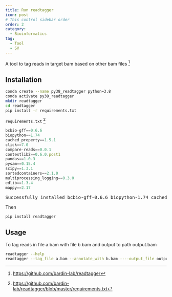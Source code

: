 ```yaml
---
title: Run readtagger
icon: post
# This control sidebar order
order: 2
category:
  - Bioinformatics
tag:
  - Tool
  - SV
---
```


A tool to tag reads in target bam based on other bam files [^github]

## Installation 

```sh
conda create --name py38_readtagger python=3.8
conda activate py38_readtagger
mkdir readtagger
cd readtagger
pip install -r requirements.txt
```

`requirements.txt` [^requirements]

```js
bcbio-gff==0.6.6
biopython==1.74
cached_property==1.5.1
click==7.0
compare-reads==0.0.1
contextlib2==0.6.0.post1
pandas==1.0.3
pysam==0.15.4
scipy==1.3.1
sortedcontainers==2.1.0
multiprocessing_logging==0.3.0
edlib==1.3.4
mappy==2.17
```

<pre>
Successfully installed bcbio-gff-0.6.6 biopython-1.74 cached_property-1.5.1 click-7.0 compare-reads-0.0.1 contextlib2-0.6.0.post1 edlib-1.3.4 mappy-2.17 multiprocessing_logging-0.3.0 numpy-1.24.3 pandas-1.0.3 pysam-0.15.4 python-dateutil-2.8.2 pytz-2023.3 scipy-1.3.1 six-1.16.0 sortedcontainers-2.1.0
</pre>

Then
```sh
pip install readtagger
```

## Usage
To tag reads in file a.bam with file b.bam and output to path output.bam
```sh
readtagger --help
readtagger --tag_file a.bam --annotate_with b.bam ----output_file output.bam
```

[^requirements]:https://github.com/bardin-lab/readtagger/blob/master/requirements.txt
[^github]:https://github.com/bardin-lab/readtagger
